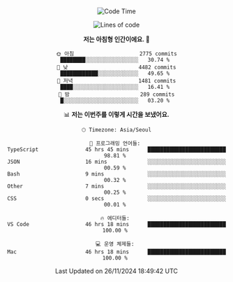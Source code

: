<div align="center">

<br />

 <!--START_SECTION:waka-->
![Code Time](http://img.shields.io/badge/Code%20Time-3%2C641%20hrs%2049%20mins-blue)

![Lines of code](https://img.shields.io/badge/%EC%A0%80%EB%8A%94%20%EC%97%AC%ED%83%9C%EA%B9%8C%EC%A7%80%20-4.6%20million%20%EC%A4%84%EC%9D%98%20%EC%BD%94%EB%93%9C%EB%A5%BC%20%EC%9E%91%EC%84%B1%ED%96%88%EC%96%B4%EC%9A%94.-blue)

**저는 아침형 인간이에요. 🐤** 

```text
🌞 아침                     2775 commits        ████████░░░░░░░░░░░░░░░░░   30.74 % 
🌆 낮　                     4482 commits        ████████████░░░░░░░░░░░░░   49.65 % 
🌃 저녁                     1481 commits        ████░░░░░░░░░░░░░░░░░░░░░   16.41 % 
🌙 밤　                     289 commits         █░░░░░░░░░░░░░░░░░░░░░░░░   03.20 % 
```


📊 **저는 이번주를 이렇게 시간을 보냈어요.** 

```text
🕑︎ Timezone: Asia/Seoul

💬 프로그래밍 언어들: 
TypeScript               45 hrs 45 mins      █████████████████████████   98.81 % 
JSON                     16 mins             ░░░░░░░░░░░░░░░░░░░░░░░░░   00.59 % 
Bash                     9 mins              ░░░░░░░░░░░░░░░░░░░░░░░░░   00.32 % 
Other                    7 mins              ░░░░░░░░░░░░░░░░░░░░░░░░░   00.25 % 
CSS                      0 secs              ░░░░░░░░░░░░░░░░░░░░░░░░░   00.01 % 

🔥 에디터들: 
VS Code                  46 hrs 18 mins      █████████████████████████   100.00 % 

💻 운영 체제들: 
Mac                      46 hrs 18 mins      █████████████████████████   100.00 % 
```


 Last Updated on 26/11/2024 18:49:42 UTC
<!--END_SECTION:waka-->

</div>
